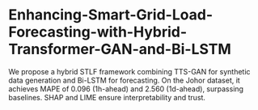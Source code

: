 # Enhancing-Smart-Grid-Load-Forecasting-with-Hybrid-Transformer-GAN-and-Bi-LSTM
We propose a hybrid STLF framework combining TTS-GAN for synthetic data generation and Bi-LSTM for forecasting. On the Johor dataset, it achieves MAPE of 0.096 (1h-ahead) and 2.560 (1d-ahead), surpassing baselines. SHAP and LIME ensure interpretability and trust.
